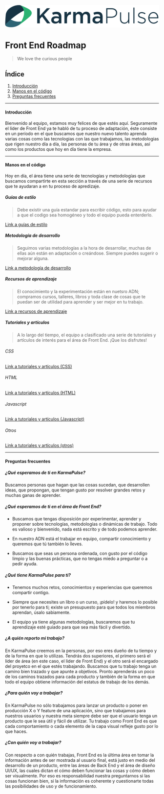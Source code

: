 ![Logo page](/img/karmapulse__logo.png)
# Front End Roadmap
> We love the curious people

## Índice
1. [Introducción](#introduction)
2. [Manos en el código](#code)
3. [Preguntas frecuentes](#faq)

---

#### <a name='introduction'>Introducción</a>

Bienvenido al equipo, estamos muy felices de que estés aquí. Seguramente el líder de Front End ya te habló de tu proceso de adaptación, éste consiste en un período en el que buscamos que nuestro nuevo talento aprenda varias cosas como las tecnologias con las que trabajamos, las metodologias que rigen nuestro día a día, las personas de tu área y de otras áreas, así como los productos que hoy en día tiene la empresa.

---

#### <a name='code'>Manos en el código</a>

Hoy en día, el área tiene una serie de tecnologías y metodologías que buscamos compartirte en esta sección a través de una serie de recursos que te ayudaran a en tu proceso de apredizaje.

##### Guías de estilo

> Debe existir una guía estandar para escribir código, esto para ayudar a que el codigo sea homogéneo y todo el equipo pueda enterderlo.

[Link a guías de estilo](/docs/styleGuides.md)

##### Metodología de desarrollo

> Seguimos varias metodologías a la hora de desarrollar, muchas de ellas aún están en adaptación o creándose. Siempre puedes sugerir o mejorar alguna.

[Link a metodología de desarrollo]()

##### Recursos de aprendizaje

> El conocimiento y la experimentación están en nuetsro ADN; compramos cursos, talleres, libros y toda clase de cosas que te puedan ser de utilidad para aprender y ser mejor en tu trabajo.

[Link a recursos de aprendizaje]()

##### Tutoriales y artículos

> A lo largo del tiempo, el equipo a clasificado una serie de tutoriales y artículos de interés para el área de Front End. ¡Que los disfrutes!

###### CSS
[Link a tutoriales y artículos (CSS)]()

###### HTML
[Link a tutoriales y artículos (HTML)]()

###### Javascript
[Link a tutoriales y artículos (Javascript)]()

###### Otros
[Link a tutoriales y artículos (otros)]()


---

#### <a name='faq'>Preguntas frecuentes</a>

##### ¿Qué esperamos de ti en KarmaPulse?
Buscamos personas que hagan que las cosas sucedan, que desarrollen ideas, que propongan, que tengan gusto por resolver grandes retos y muchas ganas de aprender.

##### ¿Qué esperamos de ti en el área de Front End?

* Buscamos que tengas disposición por experimentar, aprender y proponer sobre tecnologías, metodologías o dinámicas de trabajo. Todo es valioso y bienvenido, nada está escrito y de todo podemos aprender.

* En nuestro ADN está el trabajar en equipo, compartir conocimiento y queremos que tú también lo lleves.

* Buscamos que seas un persona ordenada, con gusto por el código limpio y las buenas prácticas, que no tengas miedo a preguntar o a pedir ayuda.

##### ¿Qué tiene KarmaPulse para ti?

* Tenemos muchos retos, conocimientos y experiencias que queremos compartir contigo.

* Siempre que necesites un libro o un curso, ¡pídelo! y haremos lo posible por tenerlo para ti; existe un presupuesto para que todos los miembros aprendan, úsalo sabiamente.

* El equipo ya tiene algunas metodologías, buscaremos que tu aprendizaje esté guiado para que sea más fácil y divertido.

##### ¿A quién reporto mi trabajo?

En KarmaPulse creemos en la personas, por eso eres dueño de tu tiempo y de la forma en que lo utilizas. Tendrás dos superiores, el primero será el líder de área (en este caso, el lider de Front End) y el otro será el encargado del proyetco en el que estés trabajando. Buscamos que tu trabajo tenga un camino bien trazado y que apunte a objetivos. Pronto aprenderás un poco de los caminos trazados para cada producto y también de la forma en que todo el equipo obtiene información del estatus de trabajo de los demás.

##### ¿Para quién voy a trabajar?

En KarmaPulse no sólo trabajamos para lanzar un producto o poner en producción X o Y feature de una aplicación, sino que trabajamos para nuestros usuarios y nuestra meta siempre debe ser que el usuario tenga un producto que le sea útil y fácil de utilizar. Tu trabajo como Front End es que cada comportamiento o cada elemento de la capa visual refleje gusto por lo que haces.

##### ¿Con quién voy a trabajar?

Con respecto a con quién trabajas, Front End es la última área en tomar la información antes de ser mostrada al usuario final, está justo en medio del desarrollo de un producto, entre las áreas de Back End y el área de diseño UI/UX, las cuales dictan el cómo deben funcionar las cosas y cómo deben ser visualmente. Por eso es responsabilidad nuestra preguntarnos si las cosas funcionan bien, si la información es coherente y cuestionarte todas las posibilidades de uso y de funcionamiento.

